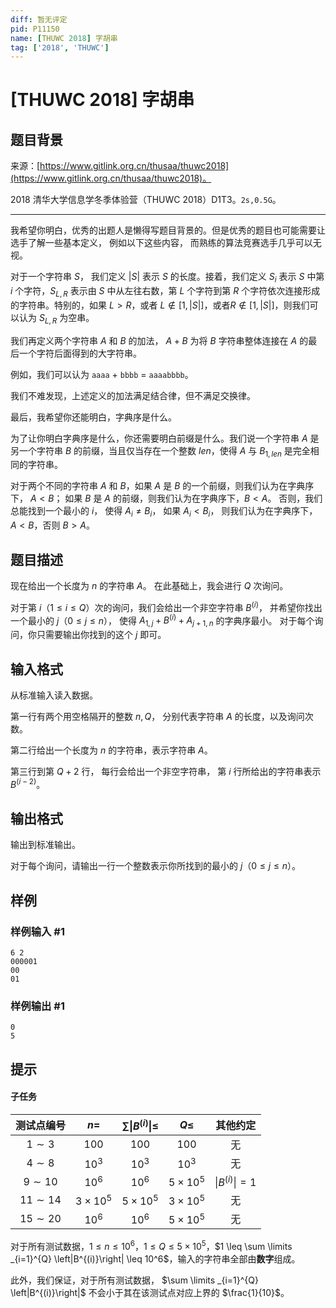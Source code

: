```yaml
---
diff: 暂无评定
pid: P11150
name: [THUWC 2018] 字胡串
tag: ['2018', 'THUWC']
---
```

# [THUWC 2018] 字胡串
## 题目背景

来源：[https://www.gitlink.org.cn/thusaa/thuwc2018](https://www.gitlink.org.cn/thusaa/thuwc2018)。

2018 清华大学信息学冬季体验营（THUWC 2018）D1T3。$\texttt{2s,0.5G}$。

----

我希望你明白，优秀的出题人是懒得写题目背景的。但是优秀的题目也可能需要让选手了解一些基本定义， 例如以下这些内容， 而熟练的算法竞赛选手几乎可以无视。

对于一个字符串 $S$， 我们定义 $\left|S\right|$ 表示 $S$ 的长度。接着，我们定义 $S_i$ 表示 $S$ 中第 $i$ 个字符，$S_{L,R}$ 表示由 $S$ 中从左往右数，第 $L$ 个字符到第 $R$ 个字符依次连接形成的字符串。特别的，如果 $L>R$，或者 $L \notin \left[1,\left|S\right|\right]$，或者$R \notin \left[1,\left|S\right|\right]$，则我们可以认为 $S_{L,R}$ 为空串。 

我们再定义两个字符串 $A$ 和 $B$ 的加法， $A+B$ 为将 $B$ 字符串整体连接在 $A$ 的最后一个字符后面得到的大字符串。

例如，我们可以认为 `aaaa` $+$ `bbbb` $=$ `aaaabbbb`。 

我们不难发现，上述定义的加法满足结合律，但不满足交换律。

最后，我希望你还能明白，字典序是什么。

为了让你明白字典序是什么，你还需要明白前缀是什么。我们说一个字符串 $A$ 是另一个字符串 $B$ 的前缀，当且仅当存在一个整数 $len$，使得 $A$ 与 $B_{1,len}$ 是完全相同的字符串。

对于两个不同的字符串 $A$ 和 $B$，如果 $A$ 是 $B$ 的一个前缀，则我们认为在字典序下， $A < B$； 如果 $B$ 是 $A$ 的前缀，则我们认为在字典序下，$B < A$。 否则，我们总能找到一个最小的 $i$， 使得 $A_i \neq B_i$， 如果 $A_i < B_i$， 则我们认为在字典序下，$A < B$，否则 $B > A$。
## 题目描述


现在给出一个长度为 $n$ 的字符串 $A$。 在此基础上，我会进行 $Q$ 次询问。 

对于第 $i$（$1 \leq i \leq Q$）次的询问，我们会给出一个非空字符串 $B^{(i)}$， 并希望你找出一个最小的 $j$（$0 \leq j \leq n$）， 使得 $A_{1,j} + B^{(i)} + A_{j+1,n}$ 的字典序最小。 对于每个询问，你只需要输出你找到的这个 $j$ 即可。
## 输入格式


从标准输入读入数据。

第一行有两个用空格隔开的整数 $n, Q$， 分别代表字符串 $A$ 的长度，以及询问次数。

第二行给出一个长度为 $n$ 的字符串，表示字符串 $A$。

第三行到第 $Q+2$ 行， 每行会给出一个非空字符串， 第 $i$ 行所给出的字符串表示 $B^{(i-2)}$。

## 输出格式



输出到标准输出。

对于每个询问，请输出一行一个整数表示你所找到的最小的 $j$（$0 \leq j \leq n$）。

## 样例

### 样例输入 #1
```
6 2
000001
00
01
```
### 样例输出 #1
```
0
5
```
## 提示

#### 子任务

 
| 测试点编号 | $n=$ | $\sum \left\lvert B^{(i)}\right\rvert\le$ | $Q\le$ | 其他约定 |
| :--: | :--: | :--: | :--: | :--: |
| $1\sim 3$ | $100$ | $100$ | $100$ | 无 |
| $4\sim 8$ | $10^3$ | $10^3$ | $10^3$ | 无 |
| $9\sim 10$ | $10^6$ | $10^6$ | $5\times 10^5$ | $\lvert B^{(i)}\rvert=1$ |
| $11\sim 14$ | $3\times 10^5$ | $5\times 10^5$ | $3\times 10^5$ | 无 |
| $15\sim 20$ | $10^6$ | $10^6$ | $5\times 10^5$ | 无 |

对于所有测试数据，$1 \leq n \leq 10^6$，$1 \leq Q \leq 5 \times 10^5$，$1 \leq \sum \limits _{i=1}^{Q} \left|B^{(i)}\right| \leq 10^6$，输入的字符串全部由**数字**组成。

此外，我们保证，对于所有测试数据， $\sum \limits _{i=1}^{Q} \left|B^{(i)}\right|$ 不会小于其在该测试点对应上界的 $\frac{1}{10}$。
